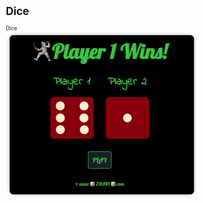 # Dice
Dice
![alt Dice](https://github.com/zhaki01/Dice/blob/f77c8ae30e9db8d9901334e44405934606dd192b/f.png?raw=true)
